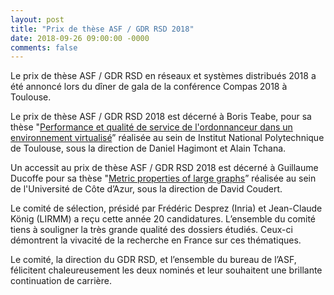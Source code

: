 ```yaml
---
layout: post
title: "Prix de thèse ASF / GDR RSD 2018"
date: 2018-09-26 09:00:00 -0000
comments: false
---
```

Le prix de thèse ASF / GDR RSD en réseaux et systèmes distribués 2018 a été annoncé lors du dîner de gala de la conférence Compas 2018 à Toulouse.

Le prix de thèse ASF / GDR RSD 2018 est décerné à Boris Teabe, pour sa thèse "[Performance et qualité de service de l'ordonnanceur dans un environnement virtualisé](http://www.theses.fr/2017INPT0088)” réalisée au sein de Institut National Polytechnique de Toulouse, sous la direction de Daniel Hagimont et Alain Tchana.

Un accessit au prix de thèse ASF / GDR RSD 2018 est décerné à Guillaume Ducoffe pour sa thèse "[Metric properties of large graphs](https://hal.archives-ouvertes.fr/tel-01485328)” réalisée au sein de l'Université de Côte d’Azur, sous la direction de David Coudert.

Le comité de sélection, présidé par Frédéric Desprez (Inria) et Jean-Claude König (LIRMM) a reçu cette année 20 candidatures. L’ensemble du comité tiens à souligner la très grande qualité des dossiers étudiés. Ceux-ci démontrent la vivacité de la recherche en France sur ces thématiques.

Le comité, la direction du GDR RSD, et l’ensemble du bureau de l’ASF, félicitent chaleureusement les deux nominés et leur souhaitent une brillante continuation de carrière.
